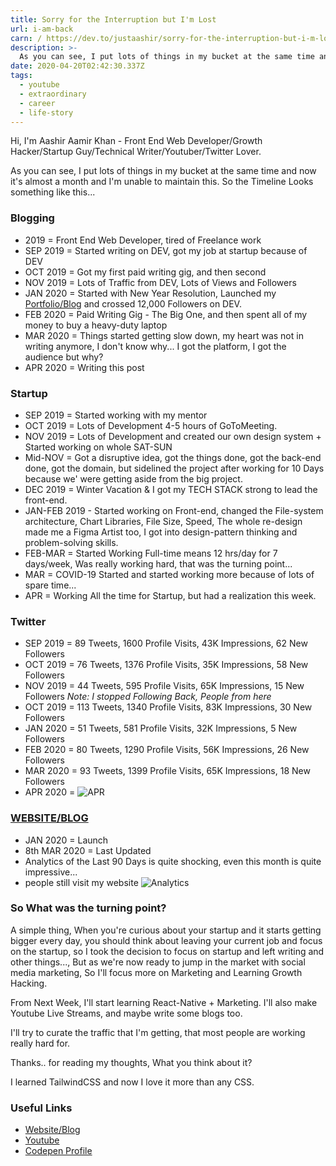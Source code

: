 ```yaml
---
title: Sorry for the Interruption but I'm Lost
url: i-am-back
carn: / https://dev.to/justaashir/sorry-for-the-interruption-but-i-m-lost-4n61
description: >-
  As you can see, I put lots of things in my bucket at the same time and now it's almost a month and I'm unable to maintain this. So the Timeline Looks something like this...
date: 2020-04-20T02:42:30.337Z
tags:
  - youtube
  - extraordinary
  - career
  - life-story
---
```

Hi, I'm Aashir Aamir Khan - Front End Web Developer/Growth Hacker/Startup Guy/Technical Writer/Youtuber/Twitter Lover.

As you can see, I put lots of things in my bucket at the same time and now it's almost a month and I'm unable to maintain this. So the Timeline Looks something like this...

### Blogging
- 2019 = Front End Web Developer, tired of Freelance work
- SEP 2019 = Started writing on DEV, got my job at startup because of DEV
- OCT 2019 = Got my first paid writing gig, and then second
- NOV 2019 = Lots of Traffic from DEV, Lots of Views and Followers
- JAN 2020 = Started with New Year Resolution, Launched my [Portfolio/Blog](justaashir.com) and crossed 12,000 Followers on DEV.
- FEB 2020 = Paid Writing Gig - The Big One, and then spent all of my money to buy a heavy-duty laptop
- MAR 2020 = Things started getting slow down, my heart was not in writing anymore, I don't know why...  I got the platform, I got the audience but why?
- APR 2020 = Writing this post

### Startup
- SEP 2019 = Started working with my mentor
- OCT 2019 = Lots of Development 4-5 hours of GoToMeeting.
- NOV 2019 = Lots of Development and created our own design system + Started working on whole SAT-SUN
- Mid-NOV = Got a disruptive idea, got the things done, got the back-end done, got the domain, but sidelined the project after working for 10 Days because we' were getting aside from the big project.
- DEC 2019 = Winter Vacation & I got my TECH STACK strong to lead the front-end.
- JAN-FEB 2019 - Started working on Front-end, changed the File-system architecture, Chart Libraries, File Size, Speed, The whole re-design made me a Figma Artist too, I got into design-pattern thinking and problem-solving skills.
- FEB-MAR = Started Working Full-time means 12 hrs/day for 7 days/week, Was really working hard, that was the turning point...
- MAR = COVID-19 Started and started working more because of lots of spare time...
- APR = Working All the time for Startup, but had a realization this week.

### Twitter
- SEP 2019 = 89 Tweets, 1600 Profile Visits, 43K Impressions, 62 New Followers
- OCT 2019 = 76 Tweets, 1376 Profile Visits, 35K Impressions, 58 New Followers
- NOV 2019 = 44 Tweets, 595 Profile Visits, 65K Impressions, 15 New Followers
*Note: I stopped Following Back, People from here*
- OCT 2019 = 113 Tweets, 1340 Profile Visits, 83K Impressions, 30 New Followers
- JAN 2020 = 51 Tweets, 581 Profile Visits, 32K Impressions, 5 New Followers
- FEB 2020 = 80 Tweets, 1290 Profile Visits, 56K Impressions, 26 New Followers
- MAR 2020 = 93 Tweets, 1399 Profile Visits, 65K Impressions, 18 New Followers
- APR 2020 = ![APR](https://dev-to-uploads.s3.amazonaws.com/i/1fv8makcpe1vqidvjhzj.png)

### [WEBSITE/BLOG](https://www.justaashir.com)
- JAN 2020 = Launch
- 8th MAR 2020 = Last Updated
- Analytics of the Last 90 Days is quite shocking, even this month is quite impressive...
- people still visit my website
![Analytics](https://dev-to-uploads.s3.amazonaws.com/i/smc3379l8r06pgatzoxi.png)


### So What was the turning point?
A simple thing, When you're curious about your startup and it starts getting bigger every day, you should think about leaving your current job and focus on the startup, so I took the decision to focus on startup and left writing and other things..., But as we're now ready to jump in the market with social media marketing, So I'll focus more on Marketing and Learning Growth Hacking.

From Next Week, I'll start learning React-Native + Marketing. I'll also make Youtube Live Streams, and maybe write some blogs too.

I'll try to curate the traffic that I'm getting, that most people are working really hard for.


Thanks.. for reading my thoughts, What you think about it?

I learned TailwindCSS and now I love it more than any CSS.

### Useful Links
 - [Website/Blog](https://www.justaashir.com)
 - [Youtube](https://www.youtube.com/channel/UC3zXkVhnaJfBigCsP6d0QSQ)
 - [Codepen Profile](https://codepen.io/justaashir)

